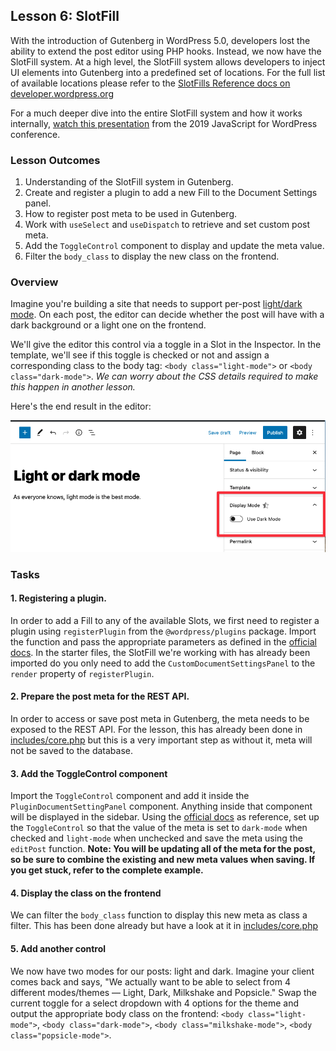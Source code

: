 ## Lesson 6: SlotFill

With the introduction of Gutenberg in WordPress 5.0, developers lost the ability to extend the post editor using PHP hooks. Instead, we now have the SlotFill system. At a high level, the SlotFill system allows developers to inject UI elements into Gutenberg into a predefined set of locations. For the full list of available locations please refer to the [SlotFills Reference docs on developer.wordpress.org](https://developer.wordpress.org/block-editor/reference-guides/slotfills/)

For a much deeper dive into the entire SlotFill system and how it works internally, [watch this presentation](https://www.youtube.com/watch?v=pMD0WpMaXEo) from the 2019 JavaScript for WordPress conference.

### Lesson Outcomes

1. Understanding of the SlotFill system in Gutenberg.
2. Create and register a plugin to add a new Fill to the Document Settings panel.
3. How to register post meta to be used in Gutenberg.
4. Work with `useSelect` and `useDispatch` to retrieve and set custom post meta.
5. Add the `ToggleControl` component to display and update the meta value.
6. Filter the `body_class` to display the new class on the frontend.

### Overview
Imagine you're building a site that needs to support per-post [light/dark mode](https://css-tricks.com/a-complete-guide-to-dark-mode-on-the-web/). On each post, the editor can decide whether the post will have with a dark background or a light one on the frontend.

We'll give the editor this control via a toggle in a Slot in the Inspector. In the template, we'll see if this toggle is checked or not and assign a corresponding class to the body tag: `<body class="light-mode">` or `<body class="dark-mode">`. *We can worry about the CSS details required to make this happen in another lesson.*

Here's the end result in the editor:

![alt text](images/slotfill-light-dark-mode.png "Light or dark mode")

### Tasks
#### 1. Registering a plugin.
In order to add a Fill to any of the available Slots, we first need to register a plugin using `registerPlugin` from the `@wordpress/plugins` package. Import the function and pass the appropriate parameters as defined in the [official docs](https://developer.wordpress.org/block-editor/reference-guides/packages/packages-plugins/#registerplugin). In the starter files, the SlotFill we're working with has already been imported do you only need to add the `CustomDocumentSettingsPanel` to the `render` property of `registerPlugin`.

#### 2. Prepare the post meta for the REST API.
In order to access or save post meta in Gutenberg, the meta needs to be exposed to the REST API. For the lesson, this has already been done in [includes/core.php](../themes/10up-theme/includes/core.php#L35) but this is a very important step as without it, meta will not be saved to the database.

#### 3. Add the ToggleControl component
Import the `ToggleControl` component and add it inside the `PluginDocumentSettingPanel` component. Anything inside that component will be displayed in the sidebar. Using the [official docs](https://developer.wordpress.org/block-editor/reference-guides/components/toggle-control/) as reference, set up the `ToggleControl` so that the value of the meta is set to `dark-mode` when checked and `light-mode` when unchecked and save the meta using the `editPost` function.
**Note: You will be updating all of the meta for the post, so be sure to combine the existing and new meta values when saving. If you get stuck, refer to the complete example.**

#### 4. Display the class on the frontend
We can filter the `body_class` function to display this new meta as class a filter. This has been done already but have a look at it in [includes/core.php](../themes/10up-theme/includes/core.php#L63)

#### 5. Add another control
We now have two modes for our posts: light and dark. Imagine your client comes back and says, "We actually want to be able to select from 4 different modes/themes — Light, Dark, Milkshake and Popsicle."  Swap the current toggle for a select dropdown with 4 options for the theme and output the appropriate body class on the frontend: `<body class="light-mode">`, `<body class="dark-mode">`, `<body class="milkshake-mode">`, `<body class="popsicle-mode">`.
